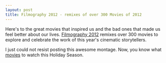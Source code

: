```yaml
---
layout: post
title: Filmography 2012 - remixes of over 300 Movies of 2012
---
```


Here's to the great movies that inspired us and the bad ones that made us feel better about our lives. <a href="http://filmographile.tumblr.com/post/37702403344/filmography-2012">Filmography 2012</a> remixes over 300 movies to explore and celebrate the work of this year's cinematic storytellers.

I just could not resist posting this awesome montage. Now, you know what <a href="http://filmographile.tumblr.com/post/37702403344/filmography-2012">movies</a> to watch this Holiday Season.
